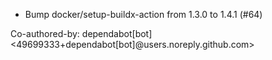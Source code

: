 - Bump docker/setup-buildx-action from 1.3.0 to 1.4.1 (#64)

Co-authored-by: dependabot[bot] <49699333+dependabot[bot]@users.noreply.github.com>
